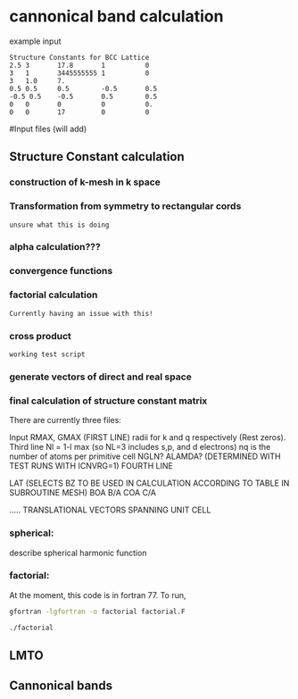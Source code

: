 #  cannonical band calculation



example input

```
Structure Constants for BCC Lattice
2.5 3       17.8       1          0
3   1       3445555555 1          0
3   1.0     7.
0.5 0.5     0.5        -0.5       0.5
-0.5 0.5    -0.5       0.5        0.5
0   0       0          0          0.
0   0       17         0          0
```






#Input files (will add)

## Structure Constant calculation

### construction of k-mesh in k space
    

### Transformation from symmetry to rectangular cords
    unsure what this is doing 

### alpha calculation???

### convergence functions

### factorial calculation
    Currently having an issue with this!
    
### cross product
    working test script 

### generate vectors of direct and real space

### final calculation of structure constant matrix 

There are currently three files:


Input
RMAX, GMAX (FIRST LINE) radii for k and q respectively (Rest zeros). 
Third line
Nl = 1-l max  (so NL=3 includes s,p, and d electrons)
nq is the number of atoms per primitive cell
NGLN?
ALAMDA? (DETERMINED WITH TEST RUNS WITH ICNVRG=1)
FOURTH LINE

LAT (SELECTS BZ TO BE USED IN CALCULATION ACCORDING TO TABLE IN SUBROUTINE MESH)
BOA B/A 
COA C/A

.....
TRANSLATIONAL VECTORS SPANNING UNIT CELL




### spherical:

describe spherical harmonic function

### factorial:

At the moment, this code is in fortran 77. To run,

```bash
gfortran -lgfortran -o factorial factorial.F
```

```bash
./factorial
```

## LMTO

## Cannonical bands 
